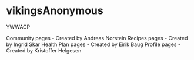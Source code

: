 # vikingsAnonymous
YWWACP

Community pages - Created by Andreas Norstein 
Recipes pages - Created by Ingrid Skar
Health Plan pages - Created by Eirik Baug 
Profile pages - Created by Kristoffer Helgesen
